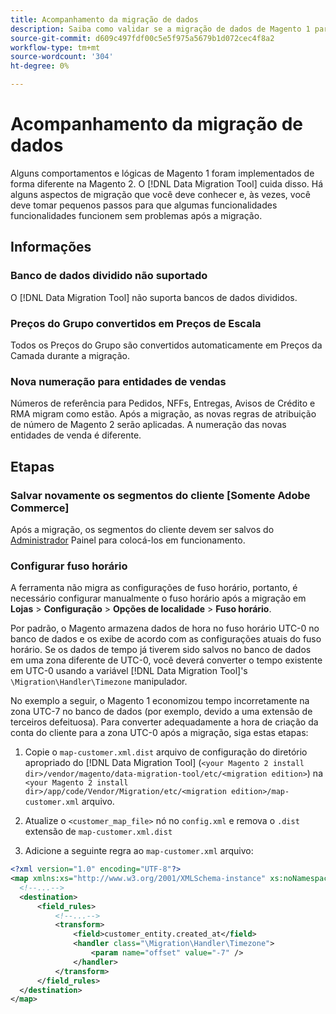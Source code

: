 ```yaml
---
title: Acompanhamento da migração de dados
description: Saiba como validar se a migração de dados de Magento 1 para Magento 2 foi bem-sucedida e que todas as funcionalidades estão funcionando como esperado.
source-git-commit: d609c497fdf00c5e5f975a5679b1d072cec4f8a2
workflow-type: tm+mt
source-wordcount: '304'
ht-degree: 0%

---
```



# Acompanhamento da migração de dados

Alguns comportamentos e lógicas de Magento 1 foram implementados de forma diferente na Magento 2. O [!DNL Data Migration Tool] cuida disso. Há alguns aspectos de migração que você deve conhecer e, às vezes, você deve tomar pequenos passos para que algumas funcionalidades funcionalidades funcionem sem problemas após a migração.

## Informações

### Banco de dados dividido não suportado

O [!DNL Data Migration Tool] não suporta bancos de dados divididos.

### Preços do Grupo convertidos em Preços de Escala

Todos os Preços do Grupo são convertidos automaticamente em Preços da Camada durante a migração.

### Nova numeração para entidades de vendas

Números de referência para Pedidos, NFFs, Entregas, Avisos de Crédito e RMA migram como estão. Após a migração, as novas regras de atribuição de número de Magento 2 serão aplicadas. A numeração das novas entidades de venda é diferente.

## Etapas

### Salvar novamente os segmentos do cliente [Somente Adobe Commerce]

Após a migração, os segmentos do cliente devem ser salvos do [Administrador](https://glossary.magento.com/admin) Painel para colocá-los em funcionamento.

### Configurar fuso horário

A ferramenta não migra as configurações de fuso horário, portanto, é necessário configurar manualmente o fuso horário após a migração em **Lojas** > **Configuração** > **Opções de localidade** > **Fuso horário**.

Por padrão, o Magento armazena dados de hora no fuso horário UTC-0 no banco de dados e os exibe de acordo com as configurações atuais do fuso horário. Se os dados de tempo já tiverem sido salvos no banco de dados em uma zona diferente de UTC-0, você deverá converter o tempo existente em UTC-0 usando a variável [!DNL Data Migration Tool]&#39;s `\Migration\Handler\Timezone` manipulador.

No exemplo a seguir, o Magento 1 economizou tempo incorretamente na zona UTC-7 no banco de dados (por exemplo, devido a uma extensão de terceiros defeituosa). Para converter adequadamente a hora de criação da conta do cliente para a zona UTC-0 após a migração, siga estas etapas:

1. Copie o `map-customer.xml.dist` arquivo de configuração do diretório apropriado do [!DNL Data Migration Tool] (`<your Magento 2 install dir>/vendor/magento/data-migration-tool/etc/<migration edition>`) na `<your Magento 2 install dir>/app/code/Vendor/Migration/etc/<migration edition>/map-customer.xml` arquivo.

1. Atualize o `<customer_map_file>` nó no `config.xml` e remova o `.dist` extensão de `map-customer.xml.dist`

1. Adicione a seguinte regra ao `map-customer.xml` arquivo:

```xml
<?xml version="1.0" encoding="UTF-8"?>
<map xmlns:xs="http://www.w3.org/2001/XMLSchema-instance" xs:noNamespaceSchemaLocation="../map.xsd">
  <!--...-->
  <destination>
      <field_rules>
          <!--...-->
          <transform>
              <field>customer_entity.created_at</field>
              <handler class="\Migration\Handler\Timezone">
                  <param name="offset" value="-7" />
              </handler>
          </transform>
      </field_rules>
  </destination>
</map>
```
